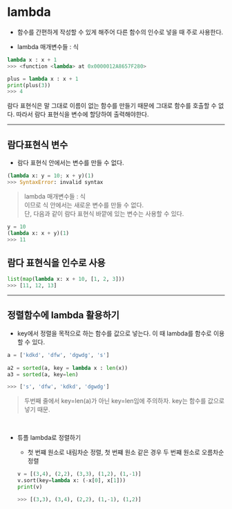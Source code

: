 # lambda  
* 함수를 간편하게 작성할 수 있게 해주어 다른 함수의 인수로 넣을 때 주로 사용한다.  

* lambda 매개변수들 : 식

```python
lambda x : x + 1
>>> <function <lambda> at 0x0000012A8657F280>

plus = lambda x : x + 1
print(plus(3))
>>> 4
```
람다 표현식은 말 그대로 이름이 없는 함수를 만들기 때문에 그대로 함수를 호출할 수 없다. 따라서 람다 표현식을 변수에 할당하여 출력해야한다.  

---

## 람다표현식 변수  
* 람다 표현식 안에서는 변수를 만들 수 없다.  

```python
(lambda x: y = 10; x + y)(1)
>>> SyntaxError: invalid syntax
```
> lambda 매개변수들 : 식  
이므로 식 안에서는 새로운 변수를 만들 수 없다.  
단,  다음과 같이 람다 표현식 바깥에 있는 변수는 사용할 수 있다.  
```python
y = 10
(lambda x: x + y)(1)
>>> 11
```
## 람다 표현식을 인수로 사용
```python
list(map(lambda x: x + 10, [1, 2, 3]))
>>> [11, 12, 13]
```
---
## 정렬함수에 lambda 활용하기   

* key에서 정렬을 목적으로 하는 함수를 값으로 넣는다. 이 때 lambda를 함수로 이용할 수 있다.

```python 
a = ['kdkd', 'dfw', 'dgwdg', 's']
   
a2 = sorted(a, key = lambda x : len(x))
a3 = sorted(a, key=len)

>>> ['s', 'dfw', 'kdkd', 'dgwdg']
```
> 두번째 줄에서 key=len(a)가 아닌 key=len임에 주의하자. key는 함수를 값으로 넣기 때문.  

<br>

* 튜플 lambda로 정렬하기  
  * 첫 번쨰 원소로 내림차순 정렬, 첫 번쨰 원소 같은 경우 두 번쨰 원소로 오름차순 정렬

  ```python
  v = [(3,4), (2,2), (3,3), (1,2), (1,-1)]
  v.sort(key=lambda x: (-x[0], x[1]))
  print(v)

  >>> [(3,3), (3,4), (2,2), (1,-1), (1,2)]
  ```